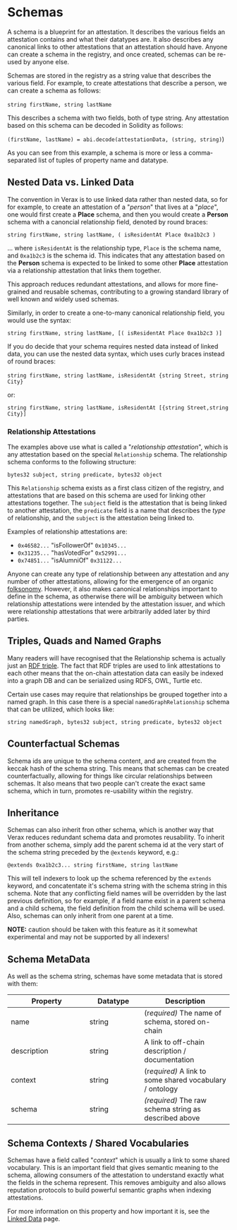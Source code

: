 # Schemas

A schema is a blueprint for an attestation.  It describes the various fields an attestation contains and what their datatypes are.  It also describes any canonical links to other attestations that an attestation should have.  Anyone can create a schema in the registry, and once created, schemas can be re-used by anyone else.

Schemas are stored in the registry as a string value that describes the various field.  For example, to create attestations that describe a person, we can create a schema as follows:\
\
`string firstName, string lastName`

This describes a schema with two fields, both of type string.  Any attestation based on this schema can be decoded in Solidity as follows:

`(firstName, lastName) = abi.decode(attestationData, (string, string)`)

As you can see from this example, a schema is more or less a comma-separated list of tuples of property name and datatype.

## Nested Data vs. Linked Data

The convention in Verax is to use linked data rather than nested data, so for for example, to create an attestation of a "_person_" that lives at a "_place_", one would first create a **Place** schema, and then you would create a **Person** schema with a canoncial relationship field, denoted by round braces:

`string firstName, string lastName, ( isResidentAt Place 0xa1b2c3 )`&#x20;

... where `isResidentAt` is the relationship type, `Place` is the schema name, and `0xa1b2c3` is the schema id.  This indicates that any attestation based on the **Person** schema is expected to be linked to some other **Place** attestation via a relationship attestation that links them together.

This approach reduces redundant attestations, and allows for more fine-grained and reusable schemas, contributing to a growing standard library of well known and widely used schemas.

Similarly, in order to create a one-to-many canonical relationship field, you would use the syntax:

`string firstName, string lastName, [( isResidentAt Place 0xa1b2c3 )]`&#x20;

If you do decide that your schema requires nested data instead of linked data, you can use the nested data syntax, which uses curly braces instead of round braces:\
\
`string firstName, string lastName, isResidentAt {string Street, string City}`

or:

`string firstName, string lastName, isResidentAt [{string Street,string City}]`

### Relationship Attestations

The examples above use what is called a "_relationship attestation_", which is any attestation based on the special `Relationship` schema.  The relationship schema conforms to the following structure:

`bytes32 subject, string predicate, bytes32 object`

This `Relationship` schema exists as a first class citizen of the registry, and attestations that are based on this schema are used for linking other attestations together.  The `subject` field is the attestation that is being linked to another attestation, the `predicate` field is a name that describes the _type_ of relationship, and the `subject` is the attestation being linked to.

Examples of relationship attestations are:

* `0x46582...` "isFollowerOf" `0x10345...`
* `0x31235...` "hasVotedFor" `0x52991...`
* `0x74851...` "isAlumniOf" `0x31122...`

Anyone can create any type of relationship between any attestation and any number of other attestations, allowing for the emergence of an organic [folksonomy](https://en.wikipedia.org/wiki/Folksonomy).  However, it also makes canonical relationships important to define in the schema, as otherwise there will be ambiguity between which relationship attestations were intended by the attestation issuer, and which were relationship attestations that were arbitrarily added later by third parties.

## Triples, Quads and Named Graphs

Many readers will have recognised that the Relationship schema is actually just an [RDF triple](https://en.wikipedia.org/wiki/Semantic\_triple).  The fact that RDF triples are used to link attestations to each other means that the on-chain attestation data can easily be indexed into a graph DB and can be serialized using RDFS, OWL, Turtle etc.

Certain use cases may require that relationships be grouped together into a named graph.  In this case there is a special `namedGraphRelationship` schema that can be utilized, which looks like:

`string namedGraph, bytes32 subject, string predicate, bytes32 object`

## Counterfactual Schemas

Schema ids are unique to the schema content, and are created from the keccak hash of the schema string.  This means that schemas can be created counterfactually, allowing for things like circular relationships between schemas.  It also means that two people can't create the exact same schema, which in turn, promotes re-usability within the registry.

## Inheritance

Schemas can also inherit fron other schema, which is another way that Verax reduces redundant schema data and promotes reusability.  To inherit from another schema, simply add the parent schema id at the very start of the schema string preceded by the `@extends` keyword, e.g.:

`@extends 0xa1b2c3... string firstName, string lastName`

This will tell indexers to look up the schema referenced by the `extends` keyword, and concatentate it's schema string with the schema string in this schema.  Note that any conflicting field names will be overridden by the last previous definition, so for example, if a field name exist in a parent schema and a child schema, the field definition from the child schema will be used.  Also, schemas can only inherit from one parent at a time.

**NOTE:** caution should be taken with this feature as it it somewhat experimental and may not be supported by all indexers!

## Schema MetaData

As well as the schema string, schemas have some metadata that is stored with them:

<table><thead><tr><th width="162.33333333333331">Property</th><th width="108">Datatype</th><th>Description</th></tr></thead><tbody><tr><td>name</td><td>string</td><td>(r<em>equired)</em> The name of schema, stored on-chain</td></tr><tr><td>description</td><td>string</td><td>A link to off-chain description / documentation</td></tr><tr><td>context</td><td>string</td><td>(r<em>equired)</em> A link to some shared vocabulary / ontology</td></tr><tr><td>schema</td><td>string</td><td><em>(required)</em> The raw schema string as described above</td></tr></tbody></table>

## Schema Contexts / Shared Vocabularies

Schemas have a field called "_context_" which is usually a link to some shared vocabulary.  This is an important field that gives semantic meaning to the schema, allowing consumers of the attestation to understand exactly what the fields in the schema represent.  This removes ambiguity and also allows reputation protocols to build powerful semantic graphs when indexing attestations.

For more information on this property and how important it is, see the [Linked Data](linked-data.md) page.

